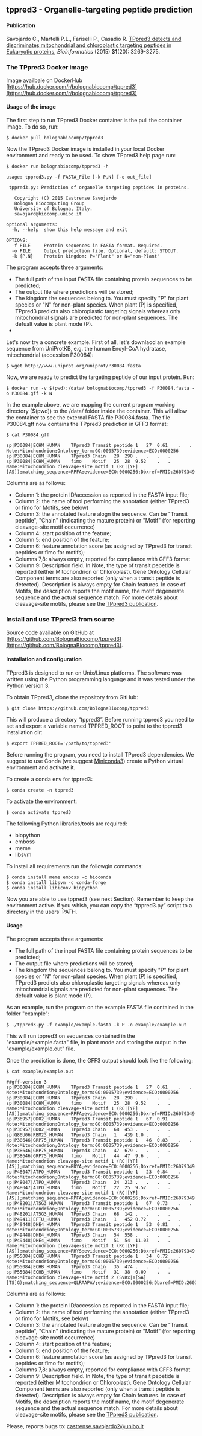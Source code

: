 ## tppred3 - Organelle-targeting peptide prediction

#### Publication

Savojardo C., Martelli P.L., Fariselli P., Casadio R. [TPpred3 detects and discriminates mitochondrial and chloroplastic targeting peptides in Eukaryotic proteins](http://bioinformatics.oxfordjournals.org/content/31/20/3269), *Bioinformatics* (2015) **31**(20): 3269-3275.

### The TPpred3 Docker image

Image availbale on DockerHub [https://hub.docker.com/r/bolognabiocomp/tppred3](https://hub.docker.com/r/bolognabiocomp/tppred3)

#### Usage of the image

The first step to run TPpred3 Docker container is the pull the container image. To do so, run:

```
$ docker pull bolognabiocomp/tppred3
```

Now the TPpred3 Docker image is installed in your local Docker environment and ready to be used. To show TPpred3 help page run:

```
$ docker run bolognabiocomp/tppred3 -h

usage: tppred3.py -f FASTA_File [-k P,N] [-o out_file]

 tppred3.py: Prediction of organelle targeting peptides in proteins.

   Copyright (C) 2015 Castrense Savojardo
   Bologna Biocomputing Group
   University of Bologna, Italy.
   savojard@biocomp.unibo.it

optional arguments:
  -h, --help  show this help message and exit

OPTIONS:
  -f FILE     Protein sequences in FASTA format. Required.
  -o FILE     Output prediction file. Optional, default: STDOUT.
  -k {P,N}    Protein kingdom: P="Plant" or N="non-Plant"
```
The program accepts three arguments:
- The full path of the input FASTA file containing protein sequences to be predicted;
- The output file where predictions will be stored;
- The kingdom the sequences belong to. You must specify "P" for plant species or "N" for non-plant species. When plant (P) is specified, TPpred3 predicts also chloroplastic targeting signals whereas only mitochondrial signals are predicted for non-plant sequences. The defualt value is plant mode (P).
-
Let's now try a concrete example. First of all, let's downlaod an example sequence from UniProtKB, e.g. the human Enoyl-CoA hydratase, mitochondrial (accession P30084):

```
$ wget http://www.uniprot.org/uniprot/P30084.fasta
```

Now, we are ready to predict the targeting peptide of our input protein. Run:

```
$ docker run -v $(pwd):/data/ bolognabiocomp/tppred3 -f P30084.fasta -o P30084.gff -k N
```

In the example above, we are mapping the current program working directory ($(pwd)) to the /data/ folder inside the container. This will allow the container to see the external FASTA file P30084.fasta.
The file P30084.gff now contains the TPpred3 prediction in GFF3 format:
```
$ cat P30084.gff

sp|P30084|ECHM_HUMAN	TPpred3	Transit peptide	1	27	0.61	.	. Note:Mitochondrion;Ontology_term:GO:0005739;evidence=ECO:0000256
sp|P30084|ECHM_HUMAN	TPpred3	Chain	28	290	.	.	.	.
sp|P30084|ECHM_HUMAN	fimo	Motif	25	28	9.52	.	.	Name:Mitochondrion cleavage-site motif 1 (RC|[YF][AS]);matching_sequence=RPFA;evidence=ECO:0000256;Dbxref=PMID:26079349

```
Columns are as follows:
- Column 1: the protein ID/accession as reported in the FASTA input file;
- Column 2: the name of tool performing the annotation (either TPpred3 or fimo for Motifs, see below)
- Column 3: the annotated feature alogn the sequence. Can be "Transit peptide", "Chain" (indicating the mature protein) or "Motif" (for reporting cleavage-site motif occurrence)
- Column 4: start position of the feature;
- Column 5: end position of the feature;
- Column 6: feature annotation score (as assigned by TPpred3 for transit peptides or fimo for motifs);
- Columns 7,8: always empty, reported for compliance with GFF3 format
- Column 9: Description field. In Note, the type of transit pepetide is reported (either Mitochondrion or Chloroplast). Gene Ontology Cellular Component terms are also reported (only when a transit peptide is detected). Description is always empty for Chain features. In case of Motifs, the description reports the motif name, the motif degenerate sequence and the actual sequence match. For more details about cleavage-site motifs, please see the [TPpred3 publication](http://bioinformatics.oxfordjournals.org/content/31/20/3269).

### Install and use TPpred3 from source

Source code available on GitHub at [https://github.com/BolognaBiocomp/tppred3](https://github.com/BolognaBiocomp/tppred3).

#### Installation and configuration

TPpred3 is designed to run on Unix/Linux platforms. The software was written using the Python programming language and it was tested under the Python version 3.

To obtain TPpred3, clone the repository from GitHub:

```
$ git clone https://github.com/BolognaBiocomp/tppred3
```

This will produce a directory “tppred3”. Before running tppred3 you need to set and export a variable named TPPRED_ROOT to point to the tppred3 installation dir:
```
$ export TPPRED_ROOT='/path/to/tppred3'
```

Before running the program, you need to install TPpred3 dependencies. We suggest to use Conda (we suggest [Miniconda3](https://docs.conda.io/en/latest/miniconda.html)) create a Python virtual environment and activate it.

To create a conda env for tppred3:

```
$ conda create -n tppred3
```
To activate the environment:

```
$ conda activate tppred3
```

The following Python libraries/tools are required:

- biopython
- emboss
- meme
- libsvm

To install all requirements run the followgin commands:

```
$ conda install meme emboss -c bioconda
$ conda install libsvm -c conda-forge
$ conda install libiconv biopython
```

Now you are able to use tppred3 (see next Section). Remember to keep the environment active.
If you whish, you can copy the “tppred3.py” script to a directory in the users' PATH.

#### Usage

The program accepts three arguments:
- The full path of the input FASTA file containing protein sequences to be predicted;
- The output file where predictions will be stored;
- The kingdom the sequences belong to. You must specify "P" for plant species or "N" for non-plant species. When plant (P) is specified, TPpred3 predicts also chloroplastic targeting signals whereas only mitochondrial signals are predicted for non-plant sequences. The defualt value is plant mode (P).

As an example, run the program on the example FASTA file contained in the folder "example":

```
$ ./tppred3.py -f example/example.fasta -k P -o example/example.out
```

This will run tppred3 on sequences contained in the "example/example.fasta" file, in plant mode and storing the output in the "example/example.out" file.

Once the prediction is done, the GFF3 output should look like the following:

```
$ cat example/example.out

##gff-version 3
sp|P30084|ECHM_HUMAN	TPpred3	Transit peptide	1	27	0.61	.	.	Note:Mitochondrion;Ontology_term:GO:0005739;evidence=ECO:0000256
sp|P30084|ECHM_HUMAN	TPpred3	Chain	28	290	.	.	.	.
sp|P30084|ECHM_HUMAN	fimo	Motif	25	28	9.52	.	.	Name:Mitochondrion cleavage-site motif 1 (RC|[YF][AS]);matching_sequence=RPFA;evidence=ECO:0000256;Dbxref=PMID:26079349
sp|P36957|ODO2_HUMAN	TPpred3	Transit peptide	1	67	0.91	.	.	Note:Mitochondrion;Ontology_term:GO:0005739;evidence=ECO:0000256
sp|P36957|ODO2_HUMAN	TPpred3	Chain	68	453	.	.	.	.
sp|Q86U06|RBM23_HUMAN	TPpred3	Chain	1	439	1.0	.	.	.
sp|P38646|GRP75_HUMAN	TPpred3	Transit peptide	1	46	0.83	.	.	Note:Mitochondrion;Ontology_term:GO:0005739;evidence=ECO:0000256
sp|P38646|GRP75_HUMAN	TPpred3	Chain	47	679	.	.	.	.
sp|P38646|GRP75_HUMAN	fimo	Motif	44	47	9.6	.	.	Name:Mitochondrion cleavage-site motif 1 (RC|[YF][AS]);matching_sequence=RDYA;evidence=ECO:0000256;Dbxref=PMID:26079349
sp|P48047|ATPO_HUMAN	TPpred3	Transit peptide	1	23	0.84	.	.	Note:Mitochondrion;Ontology_term:GO:0005739;evidence=ECO:0000256
sp|P48047|ATPO_HUMAN	TPpred3	Chain	24	213	.	.	.	.
sp|P48047|ATPO_HUMAN	fimo	Motif	22	25	9.52	.	.	Name:Mitochondrion cleavage-site motif 1 (RC|[YF][AS]);matching_sequence=RPFA;evidence=ECO:0000256;Dbxref=PMID:26079349
sp|P48201|AT5G3_HUMAN	TPpred3	Transit peptide	1	67	0.73	.	.	Note:Mitochondrion;Ontology_term:GO:0005739;evidence=ECO:0000256
sp|P48201|AT5G3_HUMAN	TPpred3	Chain	68	142	.	.	.	.
sp|P49411|EFTU_HUMAN	TPpred3	Chain	1	452	0.72	.	.	.
sp|P49448|DHE4_HUMAN	TPpred3	Transit peptide	1	53	0.81	.	.	Note:Mitochondrion;Ontology_term:GO:0005739;evidence=ECO:0000256
sp|P49448|DHE4_HUMAN	TPpred3	Chain	54	558	.	.	.	.
sp|P49448|DHE4_HUMAN	fimo	Motif	51	54	11.03	.	.	Name:Mitochondrion cleavage-site motif 1 (RC|[YF][AS]);matching_sequence=RHYS;evidence=ECO:0000256;Dbxref=PMID:26079349
sp|P55084|ECHB_HUMAN	TPpred3	Transit peptide	1	34	0.72	.	.	Note:Mitochondrion;Ontology_term:GO:0005739;evidence=ECO:0000256
sp|P55084|ECHB_HUMAN	TPpred3	Chain	35	474	.	.	.	.
sp|P55084|ECHB_HUMAN	fimo	Motif	31	38	0.09	.	.	Name:Mitochondrion cleavage-site motif 2 (SVRx|Y[SA][TS]G);matching_sequence=QLRAAPAV;evidence=ECO:0000256;Dbxref=PMID:26079349
```

Columns are as follows:
- Column 1: the protein ID/accession as reported in the FASTA input file;
- Column 2: the name of tool performing the annotation (either TPpred3 or fimo for Motifs, see below)
- Column 3: the annotated feature alogn the sequence. Can be "Transit peptide", "Chain" (indicating the mature protein) or "Motif" (for reporting cleavage-site motif occurrence)
- Column 4: start position of the feature;
- Column 5: end position of the feature;
- Column 6: feature annotation score (as assigned by TPpred3 for transit peptides or fimo for motifs);
- Columns 7,8: always empty, reported for compliance with GFF3 format
- Column 9: Description field. In Note, the type of transit pepetide is reported (either Mitochondrion or Chloroplast). Gene Ontology Cellular Component terms are also reported (only when a transit peptide is detected). Description is always empty for Chain features. In case of Motifs, the description reports the motif name, the motif degenerate sequence and the actual sequence match. For more details about cleavage-site motifs, please see the [TPpred3 publication](http://bioinformatics.oxfordjournals.org/content/31/20/3269).

Please, reports bugs to: castrense.savojardo2@unibo.it
